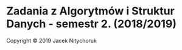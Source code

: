 # Zadania z Algorytmów i Struktur Danych - semestr 2. (2018/2019)

Copyright © 2019 Jacek Nitychoruk
